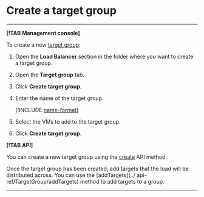 # Create a target group

---

**[!TAB Management console]**

To create a new [target group](../concepts/target-resources.md):

1. Open the **Load Balancer** section in the folder where you want to create a target group.

1. Open the **Target group** tab.

1. Click **Create target group**.

1. Enter the name of the target group.

    [!INCLUDE [name-format](../../_includes/name-format.md)]

1. Select the VMs to add to the target group.

1. Click **Create target group**.

**[!TAB API]**

You can create a new target group using the [create](../api-ref/TargetGroup/create.md) API method.

Once the target group has been created, add targets that the load will be distributed across. You can use the [addTargets](../ api-ref/TargetGroup/addTargets) method to add targets to a group.

---

